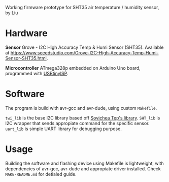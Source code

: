 Working firmware prototype for SHT35 air temperature / humidity sensor, by Liu

# Hardware
**Sensor**
Grove - I2C High Accuracy Temp & Humi Sensor (SHT35). Available at https://www.seeedstudio.com/Grove-I2C-High-Accuracy-Temp-Humi-Sensor-SHT35.html.

**Microcontroller**
ATmega328p embedded on Arduino Uno board, programmed with [USBtinyISP](https://learn.adafruit.com/usbtinyisp).

# Software
The program is build with avr-gcc and avr-dude, using custom `Makefile`. 

`twi_lib` is the base I2C library based off [Sovichea Tep's library](https://github.com/Sovichea/avr-i2c-library).
`SHT_lib` is I2C wrapper that sends appropiate command for the specific sensor.
`uart_lib` is simple UART library for debugging purpose.

# Usage
Building the software and flashing device using Makefile is lightweight, with dependencies of avr-gcc, avr-dude and appropiate driver installed. Check `MAKE-README.md` for detialed guide.